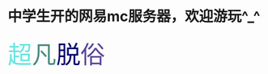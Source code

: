 # 中学生开的网易mc服务器，欢迎游玩^_^
<font color=#67E6DF size=40>超</font><font color=#498B7F size=40>凡</font><font color=#07056A size=40>脱</font><font color=#5B479C size=40>俗</font>
